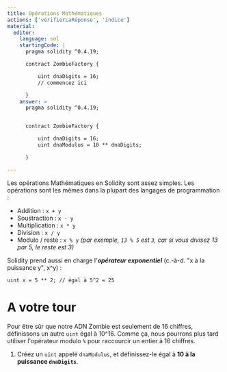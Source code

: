 ```yaml
---
title: Opérations Mathématiques
actions: ['vérifierLaRéponse', 'indice']
material:
  editor:
    language: sol
    startingCode: |
      pragma solidity ^0.4.19;

      contract ZombieFactory {

          uint dnaDigits = 16;
          // commencez ici

      }
    answer: >
      pragma solidity ^0.4.19;


      contract ZombieFactory {

          uint dnaDigits = 16;
          uint dnaModulus = 10 ** dnaDigits;

      }

---
```


Les opérations Mathématiques en Solidity sont assez simples. Les opérations sont les mêmes dans la plupart des langages de programmation :

* Addition : `x + y`
* Soustraction : `x - y`
* Multiplication : `x * y`
* Division : `x / y`
* Modulo / reste : `x % y` _(par exemple, `13 % 5` est `3`, car si vous divisez 13 par 5, le reste est 3)_

Solidity prend aussi en charge l'**_opérateur exponentiel_** (c.-à-d. "x à la puissance y", x^y) :

```
uint x = 5 ** 2; // égal à 5^2 = 25
```

# A votre tour

Pour être sûr que notre ADN Zombie est seulement de 16 chiffres, définissons un autre `uint` égal à 10^16. Comme ça, nous pourrons plus tard utiliser l'opérateur modulo `%` pour raccourcir un entier à 16 chiffres.

1. Créez un `uint` appelé `dnaModulus`, et définissez-le égal à **10 à la puissance `dnaDigits`**.
